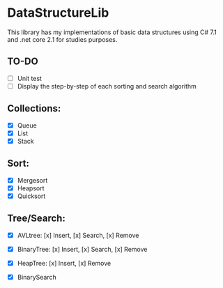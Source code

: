 # DataStructureLib
This library has my implementations of basic data structures using C# 7.1 and .net core 2.1 for studies purposes.

## TO-DO
* [ ] Unit test
* [ ] Display the step-by-step of each sorting and search algorithm

## Collections:
* [x] Queue 
* [x] List
* [x] Stack

## Sort:
* [x] Mergesort
* [x] Heapsort 
* [x] Quicksort

## Tree/Search:
* [x] AVLtree: [x] Insert, [x] Search, [x] Remove
* [x] BinaryTree: [x] Insert, [x] Search, [x] Remove
* [x] HeapTree: [x] Insert, [x] Remove
* [x] BinarySearch

